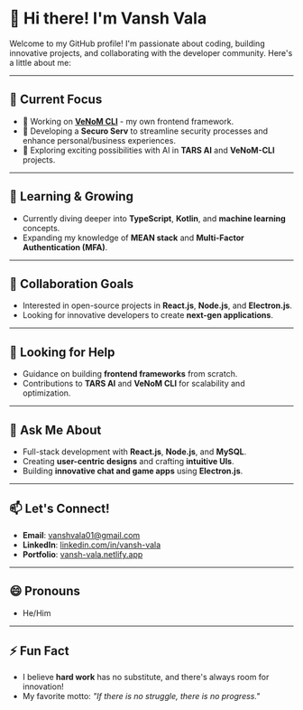 # 👋 Hi there! I'm **Vansh Vala**  

Welcome to my GitHub profile! I'm passionate about coding, building innovative projects, and collaborating with the developer community. Here's a little about me:

---

## 🔭 Current Focus  
- 🚀 Working on [**VeNoM CLI**](#) - my own frontend framework.  
- 🏥 Developing a **Securo Serv** to streamline security processes and enhance personal/business experiences.  
- 🤖 Exploring exciting possibilities with AI in **TARS AI** and **VeNoM-CLI** projects.  

---

## 🌱 Learning & Growing  
- Currently diving deeper into **TypeScript**, **Kotlin**, and **machine learning** concepts.  
- Expanding my knowledge of **MEAN stack** and **Multi-Factor Authentication (MFA)**.  

---

## 👯 Collaboration Goals  
- Interested in open-source projects in **React.js**, **Node.js**, and **Electron.js**.  
- Looking for innovative developers to create **next-gen applications**.  

---

## 🤔 Looking for Help  
- Guidance on building **frontend frameworks** from scratch.  
- Contributions to **TARS AI** and **VeNoM CLI** for scalability and optimization.  

---

## 💬 Ask Me About  
- Full-stack development with **React.js**, **Node.js**, and **MySQL**.  
- Creating **user-centric designs** and crafting **intuitive UIs**.  
- Building **innovative chat and game apps** using **Electron.js**.  

---

## 📫 Let's Connect!  
- **Email**: vanshvala01@gmail.com  
- **LinkedIn**: [linkedin.com/in/vansh-vala](#)  
- **Portfolio**: [vansh-vala.netlify.app](vansh-vala.netlify.app)  

---

## 😄 Pronouns  
- He/Him  

---

## ⚡ Fun Fact  
- I believe **hard work** has no substitute, and there's always room for innovation!  
- My favorite motto: *"If there is no struggle, there is no progress."*  
